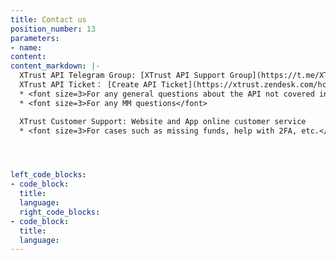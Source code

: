 ```yaml
---
title: Contact us
position_number: 13
parameters:
- name:
content:
content_markdown: |-
  XTrust API Telegram Group: [XTrust API Support Group](https://t.me/XTRUST_api)<br />
  XTrust API Ticket： [Create API Ticket](https://xtrust.zendesk.com/hc/zh-cn/requests/new?ticket_form_id=14988676408857)
  * <font size=3>For any general questions about the API not covered in the documentation.</font>
  * <font size=3>For any MM questions</font>

  XTrust Customer Support: Website and App online customer service
  * <font size=3>For cases such as missing funds, help with 2FA, etc.</font>




left_code_blocks:
- code_block:
  title:
  language:
  right_code_blocks:
- code_block:
  title:
  language:
---
```

